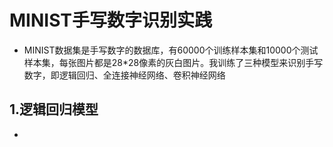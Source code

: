 # MINIST手写数字识别实践
* MINIST数据集是手写数字的数据库，有60000个训练样本集和10000个测试样本集，每张图片都是28*28像素的灰白图片。我训练了三种模型来识别手写数字，即逻辑回归、全连接神经网络、卷积神经网络

## 1.逻辑回归模型
* 
